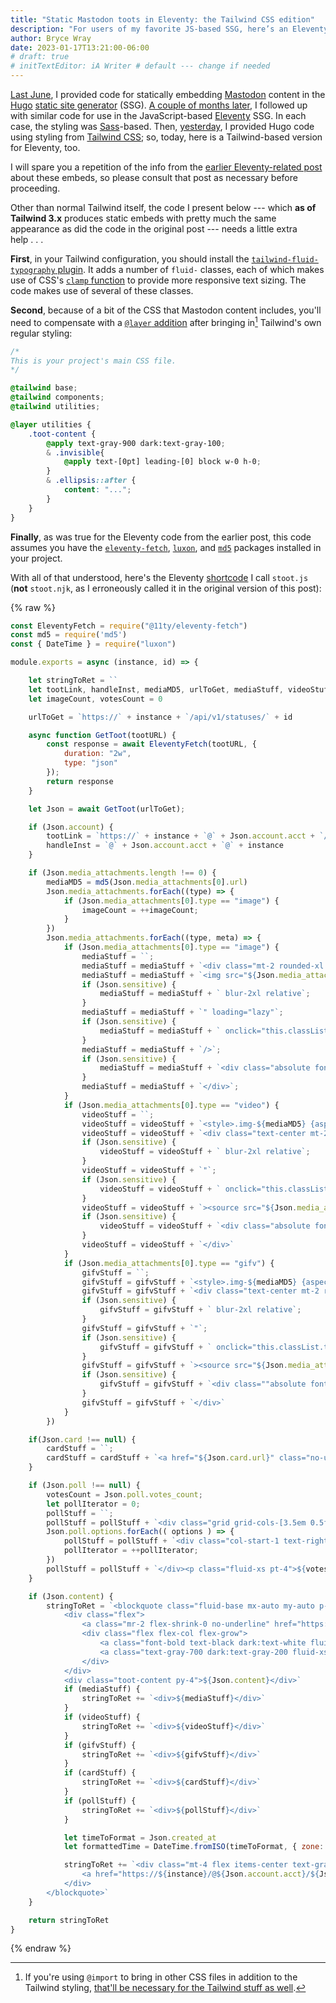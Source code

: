 ```yaml
---
title: "Static Mastodon toots in Eleventy: the Tailwind CSS edition"
description: "For users of my favorite JS-based SSG, here’s an Eleventy version of the Tailwind-based toots-embedding shortcode I offered yesterday."
author: Bryce Wray
date: 2023-01-17T13:21:00-06:00
# draft: true
# initTextEditor: iA Writer # default --- change if needed
---
```


[Last June](/posts/2022/06/static-mastodon-toots-hugo/), I provided code for statically embedding [Mastodon](https://joinmastodon.org) content in the [Hugo](https://gohugo.io) [static site generator](https://jamstack.org/generators) (SSG). [A couple of months later](/posts/2022/08/static-embeds-eleventy/), I followed up with similar code for use in the JavaScript-based [Eleventy](https://11ty.dev) SSG. In each case, the styling was [Sass](https://sass-lang.com)-based. Then, [yesterday](/posts/2023/01/static-mastodon-toots-hugo-tailwind-css-edition/), I provided Hugo code using styling from [Tailwind CSS](https://tailwindcss.com); so, today, here is a Tailwind-based version for Eleventy, too.

<!--more-->

I will spare you a repetition of the info from the [earlier Eleventy-related post](/posts/2022/08/static-embeds-eleventy/) about these embeds, so please consult that post as necessary before proceeding.

Other than normal Tailwind itself, the code I present below --- which **as of Tailwind 3.x** produces static embeds with pretty much the same appearance as did the code in the original post --- needs a little extra help . . .

**First**, in your Tailwind configuration, you should install the [`tailwind-fluid-typography` plugin](https://github.com/craigrileyuk/tailwind-fluid-typography). It adds a number of `fluid-` classes, each of which makes use of CSS's [`clamp` function](https://developer.mozilla.org/en-US/docs/Web/CSS/clamp) to provide more responsive text sizing. The code makes use of several of these classes.

**Second**, because of a bit of the CSS that Mastodon content includes, you'll need to compensate with a [`@layer` addition](https://tailwindcss.com/docs/adding-custom-styles#using-css-and-layer) after bringing in[^myImport] Tailwind's own regular styling:

[^myImport]: If you're using `@import` to bring in other CSS files in addition to the Tailwind styling, [that'll be necessary for the Tailwind stuff as well](https://tailwindcss.com/docs/using-with-preprocessors#build-time-imports).

```css
/*
This is your project's main CSS file.
*/

@tailwind base;
@tailwind components;
@tailwind utilities;

@layer utilities {
	.toot-content {
		@apply text-gray-900 dark:text-gray-100;
		& .invisible{
			@apply text-[0pt] leading-[0] block w-0 h-0;
		}
		& .ellipsis::after {
			content: "...";
		}
	}
}
```

**Finally**, as was true for the Eleventy code from the earlier post, this code assumes you have the [`eleventy-fetch`](https://github.com/11ty/eleventy-fetch), [`luxon`](https://github.com/moment/luxon), and [`md5`](https://github.com/pvorb/node-md5) packages installed in your project.

With all of that understood, here's the Eleventy [shortcode](https://www.11ty.dev/docs/shortcodes/) I call `stoot.js` (**not** `stoot.njk`, as I erroneously called it in the original version of this post):

{% raw %}
```js
const EleventyFetch = require("@11ty/eleventy-fetch")
const md5 = require('md5')
const { DateTime } = require("luxon")

module.exports = async (instance, id) => {

	let stringToRet = ``
	let tootLink, handleInst, mediaMD5, urlToGet, mediaStuff, videoStuff, gifvStuff, cardStuff, pollStuff = ''
	let imageCount, votesCount = 0

	urlToGet = `https://` + instance + `/api/v1/statuses/` + id

	async function GetToot(tootURL) {
		const response = await EleventyFetch(tootURL, {
			duration: "2w",
			type: "json"
		});
		return response
	}

	let Json = await GetToot(urlToGet);

	if (Json.account) {
		tootLink = `https://` + instance + `@` + Json.account.acct + `/status/` + id
		handleInst = `@` + Json.account.acct + `@` + instance
	}

	if (Json.media_attachments.length !== 0) {
		mediaMD5 = md5(Json.media_attachments[0].url)
		Json.media_attachments.forEach((type) => {
			if (Json.media_attachments[0].type == "image") {
				imageCount = ++imageCount;
			}
		})
		Json.media_attachments.forEach((type, meta) => {
			if (Json.media_attachments[0].type == "image") {
				mediaStuff = ``;
				mediaStuff = mediaStuff + `<div class="mt-2 rounded-xl overflow-hidden grid grid-cols-1 gap-[2px]"><style>.img-${mediaMD5} {aspect-ratio: ${Json.media_attachments[0].meta.original.width} / ${Json.media_attachments[0].meta.original.height}}</style>`;
				mediaStuff = mediaStuff + `<img src="${Json.media_attachments[0].url}" alt="Image ${Json.media_attachments[0].id} from toot ${id} on ${instance}" class="tweet-media-img img-${mediaMD5}`;
				if (Json.sensitive) {
					mediaStuff = mediaStuff + ` blur-2xl relative`;
				}
				mediaStuff = mediaStuff + `" loading="lazy"`;
				if (Json.sensitive) {
					mediaStuff = mediaStuff + ` onclick="this.classList.toggle('!blur-none !z-[9999] relative')"`;
				}
				mediaStuff = mediaStuff + `/>`;
				if (Json.sensitive) {
					mediaStuff = mediaStuff + `<div class="absolute font-bold w-full top-[40%] text-white text-center text-2xl leading-tight">Sensitive content<br />(flagged&nbsp;at&nbsp;origin)</div>`;
				}
				mediaStuff = mediaStuff + `</div>`;
			}
			if (Json.media_attachments[0].type == "video") {
				videoStuff = ``;
				videoStuff = videoStuff + `<style>.img-${mediaMD5} {aspect-ratio: ${Json.media_attachments[0].meta.original.width} / ${Json.media_attachments[0].meta.original.height}}</style>`;
				videoStuff = videoStuff + `<div class="text-center mt-2 rounded-xl overflow-hidden grid grid-cols-1 gap-[2px]"><video muted playsinline controls class="text-center w-full h-auto aspect-square object-cover img-${mediaMD5}`;
				if (Json.sensitive) {
					videoStuff = videoStuff + ` blur-2xl relative`;
				}
				videoStuff = videoStuff + `"`;
				if (Json.sensitive) {
					videoStuff = videoStuff + ` onclick="this.classList.toggle('!blur-none !z-[9999] relative')"`;
				}
				videoStuff = videoStuff + `><source src="${Json.media_attachments[0].url}"><p class="fluid-xs text-center">(Your browser doesn&rsquo;t support the <code>video</code> tag.)</p></video>`;
				if (Json.sensitive) {
					videoStuff = videoStuff + `<div class="absolute font-bold w-full top-[40%] text-white text-center text-2xl leading-tight">Sensitive content<br />(flagged&nbsp;at&nbsp;origin)</div>`;
				}
				videoStuff = videoStuff + `</div>`
			}
			if (Json.media_attachments[0].type == "gifv") {
				gifvStuff = ``;
				gifvStuff = gifvStuff + `<style>.img-${mediaMD5} {aspect-ratio: ${Json.media_attachments[0].meta.original.width} / ${Json.media_attachments[0].meta.original.height}}</style>`;
				gifvStuff = gifvStuff + `<div class="text-center mt-2 rounded-xl overflow-hidden grid grid-cols-1 gap-[2px]"><video loop autoplay muted playsinline controls controlslist="nofullscreen" class="text-center w-full h-auto aspect-square object-cover img-${mediaMD5}`;
				if (Json.sensitive) {
					gifvStuff = gifvStuff + ` blur-2xl relative`;
				}
				gifvStuff = gifvStuff + `"`;
				if (Json.sensitive) {
					gifvStuff = gifvStuff + ` onclick="this.classList.toggle('!blur-none !z-[9999] relative')"`;
				}
				gifvStuff = gifvStuff + `><source src="${Json.media_attachments[0].url}"><p class="fluid-xs text-center">(Your browser doesn&rsquo;t support the <code>video</code> tag.)</p></video>`;
				if (Json.sensitive) {
					gifvStuff = gifvStuff + `<div class=""absolute font-bold w-full top-[40%] text-white text-center text-2xl leading-tight">Sensitive content<br />(flagged&nbsp;at&nbsp;origin)</div>`;
				}
				gifvStuff = gifvStuff + `</div>`
			}
		})

	if(Json.card !== null) {
		cardStuff = ``;
		cardStuff = cardStuff + `<a href="${Json.card.url}" class="no-underline decoration-transparent text-gray-700 dark:text-gray-300" rel="noopener"><div class="relative md:flex border border-gray-700 dark:border-gray-200 rounded-md mt-4 decoration-transparent overflow-hidden"><div class="flex-100 md:flex-200 relative"><img src="${Json.card.image}" alt="Card image from ${instance} toot ${id}" loading="lazy" class="block m-0 w-full h-full object-cover bg-cover bg-[50%]" /></div><div class="flex-auto overflow-hidden p-3 leading-normal"><p class="font-bold fluid-sm !tracking-normal !leading-normal">${Json.card.title}</p><p class="fluid-xs !leading-normal !tracking-normal">${Json.card.description}</p></div></div></a>`;
	}

	if (Json.poll !== null) {
		votesCount = Json.poll.votes_count;
		let pollIterator = 0;
		pollStuff = ``;
		pollStuff = pollStuff + `<div class="grid grid-cols-[3.5em 0.5fr 1fr] gap-[1em]leading-none">`;
		Json.poll.options.forEach(( options ) => {
			pollStuff = pollStuff + `<div class="col-start-1 text-right"><strong>${((Json.poll.options[pollIterator].votes_count)/(votesCount)).toLocaleString("en", {style: "percent", minimumFractionDigits: 1, maximumFractionDigits: 1})}</strong></div><div class="col-start-2"><meter class="w-full" id="vote-count" max="${votesCount}" value=${Json.poll.options[pollIterator].votes_count}></meter></div><div class="col-start-3">${Json.poll.options[pollIterator].title}</div>`;
			pollIterator = ++pollIterator;
		})
		pollStuff = pollStuff + `</div><p class="fluid-xs pt-4">${votesCount} people</p>`;
	}

	if (Json.content) {
		stringToRet = `<blockquote class="fluid-base mx-auto my-auto p-4 border-2 border-gray-700 dark:border-gray-200 rounded-xl bg-white dark:bg-gray-900 w-full md:w-[80%]" cite="${tootLink}" data-pagefind-ignore>
			<div class="flex">
				<a class="mr-2 flex-shrink-0 no-underline" href="https://${instance}/@${Json.account.acct}" rel="noopener"><img class="w-[48px] h-auto rounded-full" src="${Json.account.avatar}" alt="Mastodon avatar for ${handleInst}" loading="lazy" /></a>
				<div class="flex flex-col flex-grow">
					<a class="font-bold text-black dark:text-white fluid-sm lg:fluid-base !tracking-normal no-underline" href="https://${instance}/@${Json.account.acct}" rel="noopener">${Json.account.display_name}</a>
					<a class="text-gray-700 dark:text-gray-200 fluid-xs lg:fluid-sm !leading-none !tracking-normal no-underline" href="https://${instance}/@${Json.account.acct}" rel="noopener">${handleInst}</a>
				</div>
			</div>
			<div class="toot-content py-4">${Json.content}</div>`
			if (mediaStuff) {
				stringToRet += `<div>${mediaStuff}</div>`
			}
			if (videoStuff) {
				stringToRet += `<div>${videoStuff}</div>`
			}
			if (gifvStuff) {
				stringToRet += `<div>${gifvStuff}</div>`
			}
			if (cardStuff) {
				stringToRet += `<div>${cardStuff}</div>`
			}
			if (pollStuff) {
				stringToRet += `<div>${pollStuff}</div>`
			}

			let timeToFormat = Json.created_at
			let formattedTime = DateTime.fromISO(timeToFormat, { zone: "utc" }).toFormat("h:mm a • MMMM d, yyyy")

			stringToRet += `<div class="mt-4 flex items-center text-gray-500 dark:text-gray-300 fluid-sm !tracking-normal">
				<a href="https://${instance}/@${Json.account.acct}/${Json.id}" class="text-gray-600 dark:text-gray-300 no-underline" rel="noopener">${formattedTime}</a>&nbsp;<span class="fluid-xs">(UTC)</span>
			</div>
		</blockquote>`
	}

	return stringToRet
}
```
{% endraw %}
